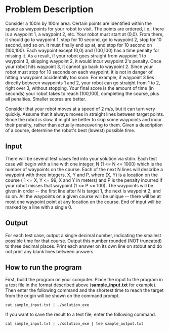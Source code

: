 # Problem Description

Consider a 100m by 100m area. Certain points are identified within the space as waypoints for your robot to visit. The points are ordered, i.e., there is a waypoint 1, a waypoint 2, etc. Your robot must start at (0,0). From there, it should go to waypoint 1, stop for 10 second, go to waypoint 2, stop for 10 second, and so on. It must finally end up at, and stop for 10 second on (100,100).
Each waypoint except (0,0) and (100,100) has a time penalty for missing it. As a result, if your robot goes straight from waypoint 1 to waypoint 3, skipping waypoint 2, it would incur waypoint 2's penalty. Once your robot hits waypoint 3, it cannot go back to waypoint 2. Since your robot must stop for 10 seconds on each waypoint, it is not in danger of hitting a waypoint accidentally too soon. For example, if waypoint 3 lies directly between waypoints 1 and 2, your robot can go straight from 1 to 2, right over 3, without stopping. Your final score is the amount of time (in seconds) your robot takes to reach (100,100), completing the course, plus all penalties. Smaller scores are better.

Consider that your robot moves at a speed of 2 m/s, but it can turn very quickly. Assume that it always moves in straight lines between target points. Since the robot is slow, it might be better to skip some waypoints and incur their penalty, rather than actually maneuvering to them. Given a description of a course, determine the robot's best (lowest) possible time.

## Input  

There will be several test cases fed into your solution via stdin. Each test case will begin with a line with one integer, N (1 <= N <= 1000) which is the number of waypoints on the course. Each of the next N lines will describe a waypoint with three integers, X, Y and P, where (X, Y) is a location on the course ( 1 <= X, Y <= 99, X and Y in meters) and P is the penalty incurred if your robot misses that waypoint (1 <= P <= 100). The waypoints will be given in order -- the first line after N is target 1, the next is waypoint 2, and so on. All the waypoints on a given course will be unique -- there will be at most one waypoint point at any location on the course. End of input will be marked by a line with a single 0.

## Output  

For each test case, output a single decimal number, indicating the smallest possible time for that course. Output this number rounded (NOT truncated) to three decimal places. Print each answer on its own line on stdout and do not print any blank lines between answers.


## How to run the program

First, build the program on your computer. Place the input to the program in a text file in the format described above (**sample_input.txt** for example). Then enter the following command and the shortest time to reach the target from the origin will be shown on the command prompt.

```
cat sample_input.txt | ./solution_exe
```

If you want to save the result to a text file, enter the following command.

```
cat sample_input.txt | ./solution_exe | tee sample_output.txt
```
